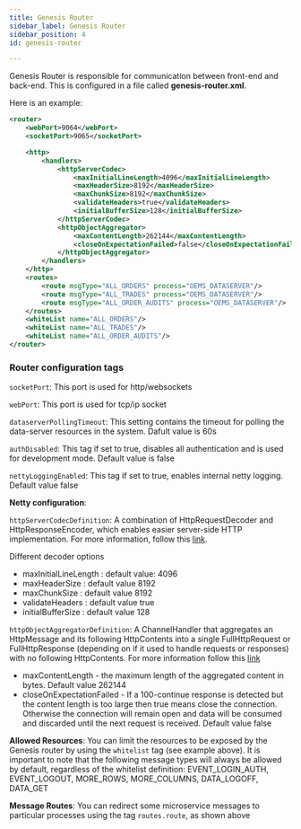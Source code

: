 ```yaml
---
title: Genesis Router
sidebar_label: Genesis Router
sidebar_position: 4
id: genesis-router

---
```


Genesis Router is responsible for communication between front-end and back-end. This is configured in a file called **genesis-router.xml**.

Here is an example:

```xml
<router>
    <webPort>9064</webPort>
    <socketPort>9065</socketPort>

    <http>
        <handlers>
            <httpServerCodec>
                <maxInitialLineLength>4096</maxInitialLineLength>
                <maxHeaderSize>8192</maxHeaderSize>
                <maxChunkSize>8192</maxChunkSize>
                <validateHeaders>true</validateHeaders>
                <initialBufferSize>128</initialBufferSize>
            </httpServerCodec>
            <httpObjectAggregator>
                <maxContentLength>262144</maxContentLength>
                <closeOnExpectationFailed>false</closeOnExpectationFailed>
            </httpObjectAggregator>
        </handlers>
    </http>
    <routes>
        <route msgType="ALL_ORDERS" process="OEMS_DATASERVER"/>
        <route msgType="ALL_TRADES" process="OEMS_DATASERVER"/>
        <route msgType="ALL_ORDER_AUDITS" process="OEMS_DATASERVER"/>
    </routes>
    <whiteList name="ALL_ORDERS"/>
    <whiteList name="ALL_TRADES"/>
    <whiteList name="ALL_ORDER_AUDITS"/>
</router>
```

### Router configuration tags 

`socketPort`: This port is used for http/websockets

`webPort`: This port is used for tcp/ip socket

`dataserverPollingTimeout`: This setting contains the timeout for polling the data-server resources in the system. Dafult value is 60s

`authDisabled`: This tag if set to true, disables all authentication and is used for development mode. Default value is false

`nettyLoggingEnabled`: This tag if set to true, enables internal netty logging. Default value false

**Netty configuration**:

`httpServerCodecDefinition`: A combination of HttpRequestDecoder and HttpResponseEncoder, which enables easier server-side HTTP implementation.
For more information, follow this [link](https://netty.io/4.1/api/io/netty/handler/codec/http/HttpServerCodec.html).

Different decoder options
  * maxInitialLineLength : default value: 4096
  * maxHeaderSize : default value 8192
  * maxChunkSize : default value 8192
  * validateHeaders : default value true
  * initialBufferSize : default value 128

`httpObjectAggregatorDefinition`: A ChannelHandler that aggregates an HttpMessage and its following HttpContents into a single FullHttpRequest or FullHttpResponse (depending on if it used to handle requests or responses) with no following HttpContents.
For more information follow this [link](https://netty.io/4.1/api/io/netty/handler/codec/http/HttpObjectAggregator.html)
  * maxContentLength - the maximum length of the aggregated content in bytes. Default value 262144
  * closeOnExpectationFailed - If a 100-continue response is detected but the content length is too large then true means close the connection. Otherwise the connection will remain open and data will be consumed and discarded until the next request is received. Default value false

**Allowed Resources**: You can limit the resources to be exposed by the Genesis router by using the `whitelist` tag (see example above). It is important to note that the following message types will always be allowed by default, regardless of the whitelist definition:
EVENT_LOGIN_AUTH, EVENT_LOGOUT, MORE_ROWS, MORE_COLUMNS, DATA_LOGOFF, DATA_GET

**Message Routes**: You can redirect some microservice messages to particular processes using the tag `routes.route`, as shown above